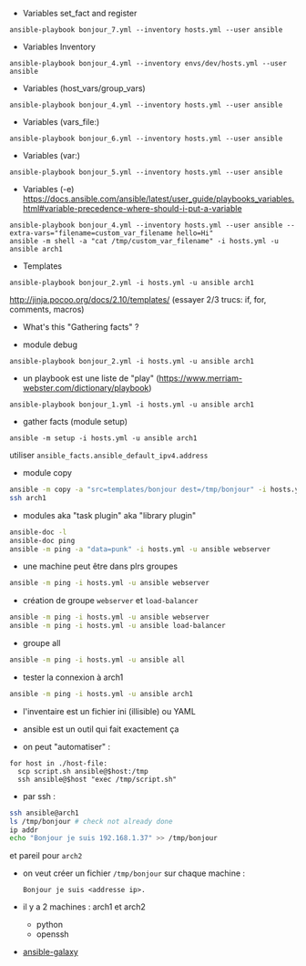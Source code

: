 

- Variables set_fact and register

```
ansible-playbook bonjour_7.yml --inventory hosts.yml --user ansible
```
 
- Variables Inventory

```
ansible-playbook bonjour_4.yml --inventory envs/dev/hosts.yml --user ansible
```

- Variables (host_vars/group_vars)

```
ansible-playbook bonjour_4.yml --inventory hosts.yml --user ansible
```

- Variables (vars_file:)
```
ansible-playbook bonjour_6.yml --inventory hosts.yml --user ansible
```


- Variables (var:)

```
ansible-playbook bonjour_5.yml --inventory hosts.yml --user ansible
```


- Variables (-e)
https://docs.ansible.com/ansible/latest/user_guide/playbooks_variables.html#variable-precedence-where-should-i-put-a-variable
```
ansible-playbook bonjour_4.yml --inventory hosts.yml --user ansible --extra-vars="filename=custom_var_filename hello=Hi"
ansible -m shell -a "cat /tmp/custom_var_filename" -i hosts.yml -u ansible arch1
```

- Templates 

```
ansible-playbook bonjour_2.yml -i hosts.yml -u ansible arch1
```

http://jinja.pocoo.org/docs/2.10/templates/
(essayer 2/3 trucs: if, for, comments, macros)

- What's this "Gathering facts" ?
+ module debug
```
ansible-playbook bonjour_2.yml -i hosts.yml -u ansible arch1
```

- un playbook est une liste de "play" (https://www.merriam-webster.com/dictionary/playbook)

```
ansible-playbook bonjour_1.yml -i hosts.yml -u ansible arch1
```

- gather facts (module setup)

```
ansible -m setup -i hosts.yml -u ansible arch1
```

utiliser `ansible_facts.ansible_default_ipv4.address`

- module copy

```bash
ansible -m copy -a "src=templates/bonjour dest=/tmp/bonjour" -i hosts.yml -u ansible archlinux
ssh arch1
```

- modules aka "task plugin" aka "library plugin"

```bash
ansible-doc -l
ansible-doc ping
ansible -m ping -a "data=punk" -i hosts.yml -u ansible webserver
```

- une machine peut être dans plrs groupes 

```bash
ansible -m ping -i hosts.yml -u ansible webserver
```

- création de groupe `webserver` et `load-balancer`

```bash
ansible -m ping -i hosts.yml -u ansible webserver
ansible -m ping -i hosts.yml -u ansible load-balancer
```
- groupe all 

```bash
ansible -m ping -i hosts.yml -u ansible all
```

- tester la connexion à arch1

```bash
ansible -m ping -i hosts.yml -u ansible arch1
```

- l'inventaire est un fichier ini (illisible) ou YAML

- ansible est un outil qui fait exactement ça

- on peut "automatiser" :

```pseudo-shell
for host in ./host-file:
  scp script.sh ansible@$host:/tmp
  ssh ansible@$host "exec /tmp/script.sh"
```
- par ssh :

```bash
ssh ansible@arch1
ls /tmp/bonjour # check not already done
ip addr
echo "Bonjour je suis 192.168.1.37" >> /tmp/bonjour
``` 

et pareil pour `arch2`


- on veut créer un fichier `/tmp/bonjour` sur chaque machine :
  
      Bonjour je suis <addresse ip>.
        
- il y a 2 machines : arch1 et arch2 
  - python
  - openssh

 


- [ansible-galaxy](http://docs.ansible.com/ansible/latest/reference_appendices/galaxy.html)
